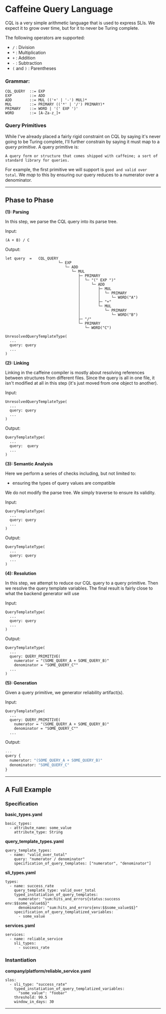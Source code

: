 # Caffeine Query Language

CQL is a very simple arithmetic language that is used to express SLIs. We expect it to grow over time, but for it to never be Turing complete.

The following operators are supported:

- `/`           : Division
- `*`           : Multiplication
- `+`           : Addition
- `-`           : Subtraction
- `(` and `)`   : Parentheses

### Grammar:
```
CQL_QUERY  ::= EXP
EXP        ::= ADD
ADD        ::= MUL (('+' | '-') MUL)*
MUL        ::= PRIMARY (('*' | '/') PRIMARY)*
PRIMARY    ::= WORD | '(' EXP ')'
WORD       ::= [A-Za-z_]+
```

### Query Primitives

While I've already placed a fairly rigid constraint on CQL by saying it's never going to be Turing complete, I'll further constrain by saying it must map to a _query primitive_. A query primitive is:

```
A query form or structure that comes shipped with caffeine; a sort of standard library for queries. 
```

For example, the first primitive we will support is `good and valid over total`. We _map_ to this by ensuring our query reduces to a numerator over a denominator.

***

## Phase to Phase

**(1): Parsing**

In this step, we parse the CQL query into its parse tree.

Input:
```
(A + B) / C
```

Output:
```gleam
let query  =   CQL_QUERY
                        └─ EXP
                           └─ ADD
                              └─ MUL
                                 ├─ PRIMARY
                                 │  └─ "(" EXP ")"
                                 │     └─ ADD
                                 │        ├─ MUL
                                 │        │  └─ PRIMARY
                                 │        │     └─ WORD("A")
                                 │        ├─ "+"
                                 │        └─ MUL
                                 │           └─ PRIMARY
                                 │              └─ WORD("B")
                                 ├─ "/"
                                 └─ PRIMARY
                                    └─ WORD("C")

UnresolvedQueryTemplateType(
  ...
  query: query
  ...
)
```

**(2): Linking**

Linking in the caffeine compiler is mostly about resolving references between structures from different files. Since the query is all in one file, it isn't modified at all in this step (it's just moved from one object to another).

Input:
```gleam
UnresolvedQueryTemplateType(
  ...
  query: query
  ...
)
```

Output:
```gleam
QueryTemplateType(
  ...
  query:  query
  ...
)
```

**(3): Semantic Analysis**

Here we perform a series of checks including, but not limited to:
* ensuring the types of query values are compatible

We do not modify the parse tree. We simply traverse to ensure its validity.

Input:
```gleam
QueryTemplateType(
  ...
  query: query
  ...
)
```

Output:
```gleam
QueryTemplateType(
  ...
  query: query
  ...
)
```

**(4): Resolution**

In this step, we attempt to reduce our CQL query to a query primitive. Then we resolve the query template variables. The final result is fairly close to what the backend generator will use

Input:
```gleam
QueryTemplateType(
  ...
  query: query
  ...
)
```

Output:
```gleam
QueryTemplateType(
  ...
  query: QUERY_PRIMITIVE(
    numerator = "(SOME_QUERY_A + SOME_QUERY_B)"
    denominator = "SOME_QUERY_C""
  ...
)
```

**(5): Generation**

Given a query primitive, we generator reliability artifact(s).

Input:
```gleam
QueryTemplateType(
  ...
  query: QUERY_PRIMITIVE(
    numerator = "(SOME_QUERY_A + SOME_QUERY_B)"
    denominator = "SOME_QUERY_C""
  ...
```

Output:
```terraform
...
query {
  numerator: "(SOME_QUERY_A + SOME_QUERY_B)"
  denominator: "SOME_QUERY_C"
}
```

***

## A Full Example

### Specification

**basic_types.yaml**
```
basic_types:
  - attribute_name: some_value
    attribute_type: String
```

**query_template_types.yaml**
```
query_template_types:
  - name: "valid_over_total"
    query: "numerator / denominator"
    specification_of_query_templates: ["numerator", "denominator"]
```

**sli_types.yaml**
```
types:
  - name: success_rate
    query_template_type: valid_over_total
    typed_instatiation_of_query_templates:
      numerator: "sum:hits_and_errors{status:success env:$$some_value$$}"
      denominator: "sum:hits_and_errors{env:$$some_value$$}" 
    specification_of_query_templatized_variables:
      - some_value
```

**services.yaml**
```
services:
  - name: reliable_service
    sli_types:
      - success_rate
```

### Instantiation

**company/platform/reliable_service.yaml**
```
slos:
  - sli_type: "success_rate"
    typed_instatiation_of_query_templatized_variables:
      "some_value": "foobar"
    threshold: 99.5
    window_in_days: 30
```
***